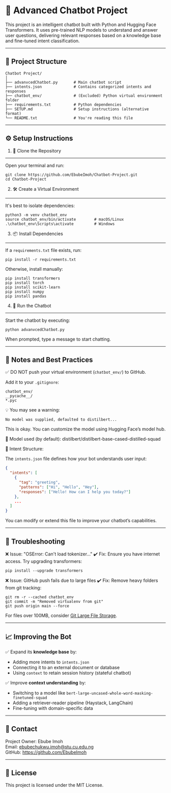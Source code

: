 🤖 Advanced Chatbot Project
==============================

This project is an intelligent chatbot built with Python and Hugging Face Transformers. It uses pre-trained NLP models to understand and answer user questions, delivering relevant responses based on a knowledge base and fine-tuned intent classification.

-------------------------------------------------------------------------------
📁 Project Structure
-------------------------------------------------------------------------------

```
Chatbot Project/
│
├── advanvcedChatbot.py       # Main chatbot script
├── intents.json              # Contains categorized intents and responses
├── chatbot_env/              # (Excluded) Python virtual environment folder
├── requirements.txt          # Python dependencies
├── SETUP.md                  # Setup instructions (alternative format)
└── README.txt                # You're reading this file
```

-------------------------------------------------------------------------------
⚙️ Setup Instructions
-------------------------------------------------------------------------------

1. 🚀 Clone the Repository
--------------------------
Open your terminal and run:

    git clone https://github.com/EbubeImoh/Chatbot-Project.git
    cd Chatbot-Project

2. 🛠️ Create a Virtual Environment
----------------------------------
It's best to isolate dependencies:

    python3 -m venv chatbot_env
    source chatbot_env/bin/activate        # macOS/Linux
    .\chatbot_env\Scripts\activate         # Windows

3. 📦 Install Dependencies
--------------------------
If a `requirements.txt` file exists, run:

    pip install -r requirements.txt

Otherwise, install manually:

    pip install transformers
    pip install torch
    pip install scikit-learn
    pip install numpy
    pip install pandas

4. 🧠 Run the Chatbot
---------------------
Start the chatbot by executing:

    python advanvcedChatbot.py

When prompted, type a message to start chatting.

-------------------------------------------------------------------------------
🧾 Notes and Best Practices
-------------------------------------------------------------------------------

✅ DO NOT push your virtual environment (`chatbot_env/`) to GitHub.

Add it to your `.gitignore`:

    chatbot_env/
    __pycache__/
    *.pyc

💡 You may see a warning:

    No model was supplied, defaulted to distilbert...

This is okay. You can customize the model using Hugging Face’s model hub.

🔗 Model used (by default): 
    distilbert/distilbert-base-cased-distilled-squad

📁 Intent Structure:

The `intents.json` file defines how your bot understands user input:

```json
{
  "intents": [
    {
      "tag": "greeting",
      "patterns": ["Hi", "Hello", "Hey"],
      "responses": ["Hello! How can I help you today?"]
    },
    ...
  ]
}
```

You can modify or extend this file to improve your chatbot’s capabilities.

-------------------------------------------------------------------------------
🚧 Troubleshooting
-------------------------------------------------------------------------------

❌ Issue: "OSError: Can't load tokenizer..."
✔️ Fix: Ensure you have internet access. Try upgrading transformers:

    pip install --upgrade transformers

❌ Issue: GitHub push fails due to large files
✔️ Fix: Remove heavy folders from git tracking:

    git rm -r --cached chatbot_env
    git commit -m "Removed virtualenv from git"
    git push origin main --force

For files over 100MB, consider [Git Large File Storage](https://git-lfs.github.com).

-------------------------------------------------------------------------------
📈 Improving the Bot
-------------------------------------------------------------------------------

✅ Expand its **knowledge base** by:
- Adding more intents to `intents.json`
- Connecting it to an external document or database
- Using `context` to retain session history (stateful chatbot)

✅ Improve **context understanding** by:
- Switching to a model like `bert-large-uncased-whole-word-masking-finetuned-squad`
- Adding a retriever-reader pipeline (Haystack, LangChain)
- Fine-tuning with domain-specific data

-------------------------------------------------------------------------------
📮 Contact
-------------------------------------------------------------------------------

Project Owner: Ebube Imoh  
Email: ebubechukwu.imoh@stu.cu.edu.ng  
GitHub: https://github.com/EbubeImoh

-------------------------------------------------------------------------------
📝 License
-------------------------------------------------------------------------------

This project is licensed under the MIT License.
